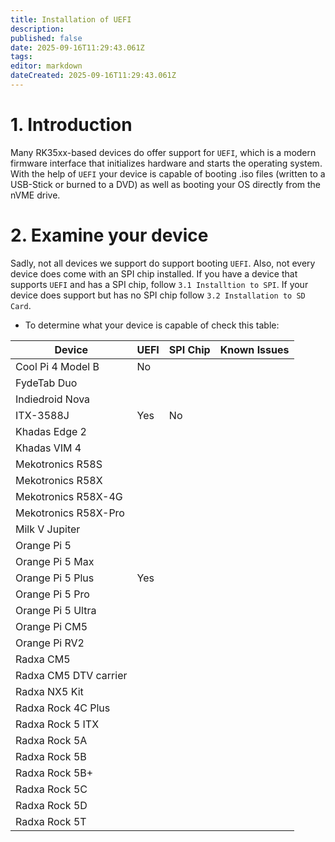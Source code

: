 ```yaml
---
title: Installation of UEFI
description: 
published: false
date: 2025-09-16T11:29:43.061Z
tags: 
editor: markdown
dateCreated: 2025-09-16T11:29:43.061Z
---
```


# 1. Introduction
Many RK35xx-based devices do offer support for `UEFI`, which is a modern firmware interface that initializes hardware and starts the operating system. With the help of `UEFI` your device is capable of booting .iso files (written to a USB-Stick or burned to a DVD) as well as booting your OS directly from the nVME drive.

# 2. Examine your device
Sadly, not all devices we support do support booting `UEFI`. Also, not every device does come with an SPI chip installed. If you have a device that supports `UEFI` and has a SPI chip, follow `3.1 Installtion to SPI`. If your device does support but has no SPI chip follow `3.2 Installation to SD Card`.

- To determine what your device is capable of check this table:

| Device            | UEFI  | SPI Chip | Known Issues |
|-------------------|-------|-----------|--------------|
| Cool Pi 4 Model B       |  No   |         | |
|FydeTab Duo|	|	|	|
|Indiedroid Nova|	|	|	|
|ITX-3588J|	Yes |	No |	|
|Khadas Edge 2|	|	|	|
|Khadas VIM 4|	|	|	|
|Mekotronics R58S|	|	|	|
|Mekotronics R58X|	|	|	|
|Mekotronics R58X-4G|	|	|	|
|Mekotronics R58X-Pro|	|	|	|
|Milk V Jupiter|	|	|	|
|Orange Pi 5|	|	|	|
|Orange Pi 5 Max|	|	|	|
|Orange Pi 5 Plus|	Yes |	|	|
|Orange Pi 5 Pro|	|	|	|
|Orange Pi 5 Ultra|	|	|	|
|Orange Pi CM5|	|	|	|
|Orange Pi RV2|	|	|	|
|Radxa CM5|	|	|	|
|Radxa CM5 DTV carrier|	|	|	|
|Radxa NX5 Kit|	|	|	|
|Radxa Rock 4C Plus|	|	|	|
|Radxa Rock 5 ITX|	|	|	|
|Radxa Rock 5A|	|	|	|
|Radxa Rock 5B|	|	|	|
|Radxa Rock 5B+|	|	|	|
|Radxa Rock 5C|	|	|	|
|Radxa Rock 5D|	|	|	|
|Radxa Rock 5T|	|	|	|
